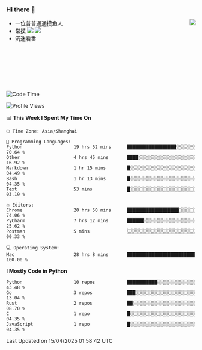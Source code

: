 ### Hi there 👋


<a href="https://github.com/yanlc39">
  <img align="right" src="https://github-readme-stats.vercel.app/api?username=yanlc39&show_icons=true&hide_border=true&icon_color=586069&title_color=a0a9af">
</a>

- 一位普普通通摸鱼人
- 常摸 ![](https://img.shields.io/badge/-Python-3e74a2?style=flat-square&logo=Python&logoColor=fff) ![](https://img.shields.io/badge/-C%2B%2B-brightgreen?style=flat-square)
- 沉迷看番



<br><br><br><br><br><br>


<!--START_SECTION:waka-->
![Code Time](http://img.shields.io/badge/Code%20Time-1%2C068%20hrs%202%20mins-blue)

![Profile Views](http://img.shields.io/badge/Profile%20Views-1-blue)

📊 **This Week I Spent My Time On** 

```text
🕑︎ Time Zone: Asia/Shanghai

💬 Programming Languages: 
Python                   19 hrs 52 mins      ██████████████████░░░░░░░   70.64 % 
Other                    4 hrs 45 mins       ████░░░░░░░░░░░░░░░░░░░░░   16.92 % 
Markdown                 1 hr 15 mins        █░░░░░░░░░░░░░░░░░░░░░░░░   04.49 % 
Bash                     1 hr 13 mins        █░░░░░░░░░░░░░░░░░░░░░░░░   04.35 % 
Text                     53 mins             █░░░░░░░░░░░░░░░░░░░░░░░░   03.19 % 

🔥 Editors: 
Chrome                   20 hrs 50 mins      ███████████████████░░░░░░   74.06 % 
PyCharm                  7 hrs 12 mins       ██████░░░░░░░░░░░░░░░░░░░   25.62 % 
Postman                  5 mins              ░░░░░░░░░░░░░░░░░░░░░░░░░   00.33 % 

💻 Operating System: 
Mac                      28 hrs 8 mins       █████████████████████████   100.00 % 
```

**I Mostly Code in Python** 

```text
Python                   10 repos            ███████████░░░░░░░░░░░░░░   43.48 % 
Go                       3 repos             ███░░░░░░░░░░░░░░░░░░░░░░   13.04 % 
Rust                     2 repos             ██░░░░░░░░░░░░░░░░░░░░░░░   08.70 % 
C                        1 repo              █░░░░░░░░░░░░░░░░░░░░░░░░   04.35 % 
JavaScript               1 repo              █░░░░░░░░░░░░░░░░░░░░░░░░   04.35 % 
```




 Last Updated on 15/04/2025 01:58:42 UTC
<!--END_SECTION:waka-->
